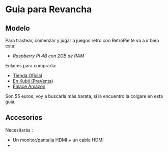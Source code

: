 # Guia para Revancha


## Modelo 

Para trastear, comenzar y jugar a juegos retro con RetroPie te va a ir bien esta:

- *Raspberry Pi 4B con 2GB de RAM*

Enlaces para comprarla:

- [ Tienda Oficial](https://www.raspberrypi.com/products/raspberry-pi-4-model-b/)
- [ En Kubii (PreVenta)](https://www.kubii.es/les-cartes-raspberry-pi/2771-nouveau-raspberry-pi-4-modele-b-2gb-0765756931175.html?src=raspberrypi=)
- [ Enlace Amazon ](https://www.amazon.es/Raspberry-ARM-Cortex-A72-WLAN-ac-Bluetooth-Micro-HDMI/dp/B07TD42S27/)

Son 55 euros, voy a buscarla más barata, si la encuentro la colgare en esta guia.

## Accesorios

Necesitarás :

- Un monitor/pantalla HDMI + un cable HDMI
- 
